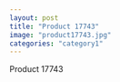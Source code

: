 ```yaml
---
layout: post
title: "Product 17743"
image: "product17743.jpg"
categories: "category1"
---
```

Product 17743
